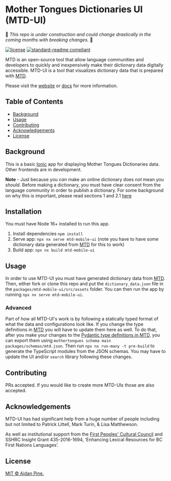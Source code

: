 # Mother Tongues Dictionaries UI (MTD-UI)

:construction: _This repo is under construction and could change drastically in the coming months with breaking changes._ :construction:

[![license](https://img.shields.io/github/license/MotherTongues/mothertongues-UI.svg)](LICENSE)
[![standard-readme compliant](https://img.shields.io/badge/readme%20style-standard-brightgreen.svg?style=flat-square)](https://github.com/RichardLitt/standard-readme)

MTD is an open-source tool that allow language communities and developers to quickly and inexpensively make their dictionary data digitally accessible. MTD-UI is a tool that visualizes dictionary data that is prepared with [MTD](https://github.com/MotherTongues/mothertongues).

Please visit the [website](https://www.mothertongues.org) or [docs](https://mother-tongues-dictionaries.readthedocs.io/en/latest/) for more information.

## Table of Contents

- [Background](#background)
- [Usage](#usage)
- [Contributing](#contributing)
- [Acknowledgements](#acknowledgements)
- [License](#license)

## Background

This is a basic [Ionic](https://ionicframework.com/) app for displaying Mother Tongues Dictionaries data. Other frontends are in development.

**Note** - Just because you _can_ make an online dictionary does _not_ mean you _should_. Before making a dictionary, you must have clear consent from the language community in order to publish a dictionary. For some background on why this is important, please read sections 1 and 2.1 [here](http://oxfordre.com/linguistics/view/10.1093/acrefore/9780199384655.001.0001/acrefore-9780199384655-e-8)

## Installation

You must have Node 16+ installed to run this app.

1. Install dependencies `npm install`
2. Serve app: `npx nx serve mtd-mobile-ui` (note you have to have some dictionary data generated from [MTD](https://github.com/MotherTongues/mothertongues) for this to work)
3. Build app: `npx nx build mtd-mobile-ui`

## Usage

In order to use MTD-UI you must have generated dictionary data from [MTD](https://github.com/MotherTongues/mothertongues).
Then, either fork or clone this repo and put the `dictionary_data.json` file in the `packages/mtd-mobile-ui/src/assets` folder. You can then run the app by running `npx nx serve mtd-mobile-ui`.

### Advanced

Part of how all MTD-UI's work is by following a statically typed format of what the data and configurations look like. If you change the type definitions in [MTD](https://github.com/MotherTongues/mothertongues) you will have to update them here as well. To do that, after you make your changes to the [Pydantic type definitions in MTD](https://github.com/MotherTongues/mothertongues/tree/main/mothertongues/config), you can export them using `mothertongues schema main packages/schemas/mtd.json`. Then run `npx nx run-many -t pre-build` to generate the TypeScript modules from the JSON schemas. You may have to update the UI and/or `search` library following these changes.

## Contributing

PRs accepted. If you would like to create more MTD-UIs those are also accepted.

## Acknowledgements

MTD-UI has had significant help from a huge number of people including but not limited to Patrick Littell, Mark Turin, & Lisa Matthewson.

As well as institutional support from the [First Peoples' Cultural Council](http://www.fpcc.ca/) and SSHRC Insight Grant 435-2016-1694, ‘Enhancing Lexical Resources for BC First Nations Languages’.

## License

[MIT © Aidan Pine.](LICENSE)
